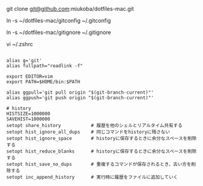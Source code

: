 git clone git@github.com:miukoba/dotfiles-mac.git

ln -s ~/dotfiles-mac/gitconfig ~/.gitconfig

ln -s ~/dotfiles-mac/gitignore ~/.gitignore

vi ~/.zshrc

```

alias g='git'
alias fullpath="readlink -f"

export EDITOR=vim
export PATH=$HOME/bin:$PATH

alias ggpull='git pull origin "$(git-branch-current)"'
alias ggpush='git push origin "$(git-branch-current)"'

# history
HISTSIZE=1000000
SAVEHIST=1000000
setopt share_history           # 履歴を他のシェルとリアルタイム共有する
setopt hist_ignore_all_dups    # 同じコマンドをhistoryに残さない
setopt hist_ignore_space       # historyに保存するときに余分なスペースを削除する
setopt hist_reduce_blanks      # historyに保存するときに余分なスペースを削除する
setopt hist_save_no_dups       # 重複するコマンドが保存されるとき、古い方を削除する
setopt inc_append_history      # 実行時に履歴をファイルに追加していく
